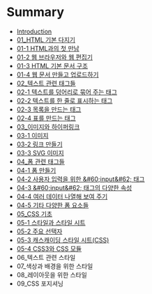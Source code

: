 # Summary

* [Introduction](README.md)
* [01\_HTML 기본 다지기](Chapter01.md)
* [01-1 HTML과의 첫 만남](Chapter01-1.md)
* [01-2 웹 브라우저와 웹 편집기](Chapter01-2.md)
* [01-3 HTML 기본 문서 구조](Chapter01-3.md)
* [01-4 웹 문서 만들고 업로드하기](Chapter01-4.md)
* [02\_텍스트 관련 태그들](Chapter02.md)
* [02-1 텍스트를 덩어리로 묶어 주는 태그](Chapter02-1.md)
* [02-2 텍스트를 한 줄로 표시하는 태그](Chapter02-2.md)
* [02-3 목록을 만드는 태그](Chapter02-3.md)
* [02-4 표를 만드는 태그](Chapter02-4.md)
* [03\_이미지와 하이퍼링크](Chapter03.md)
* [03-1 이미지](Chapter03-1.md)
* [03-2 링크 만들기](Chapter03-2.md)
* [03-3 SVG 이미지](Chapter03-3.md)
* [04\_폼 관련 태그들](Chapter04.md)
* [04-1 폼 만들기](Chapter04-1.md)
* [04-2 사용자 입력을 위한 &\#60;input&\#62; 태그](Chapter04-2.md)
* [04-3 &\#60;input&\#62; 태그의 다양한 속성](Chapter04-3.md)
* [04-4 여러 데이터 나열해 보여 주기](Chapter04-4.md)
* [04-5 기타 다양한 폼 요소들](Chapter04-5.md)
* [05\_CSS 기초](Chapter05.md)
* [05-1 스타일과 스타일 시트](Chapter05-1.md)
* [05-2 주요 선택자](Chapter05-2.md)
* [05-3 캐스캐이딩 스타일 시트\(CSS\)](Chapter05-3.md)
* [05-4 CSS3와 CSS 모듈](Chapter05-4.md)
* 06\_텍스트 관련 스타일
* 07\_색상과 배경을 위한 스타일
* 08\_레이아웃을 위한 스타일
* 09\_CSS 포지셔닝

